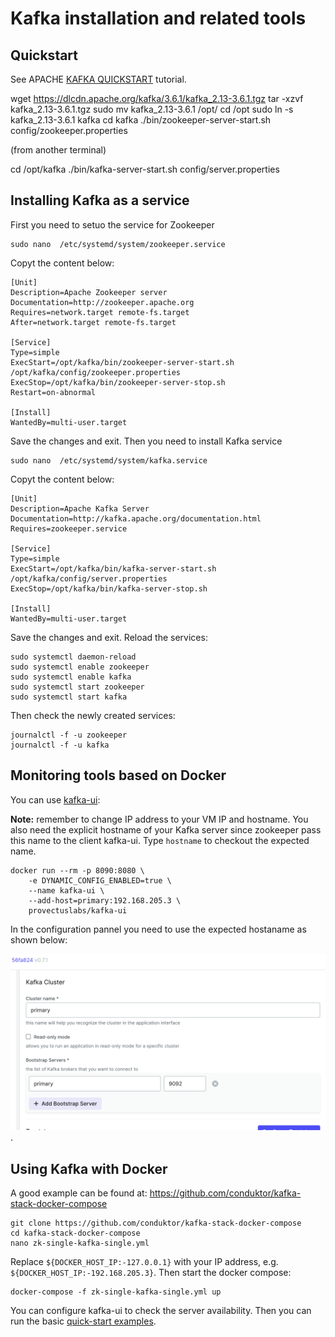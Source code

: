 # Kafka installation and related tools

## Quickstart

See APACHE [KAFKA QUICKSTART](https://kafka.apache.org/quickstart) tutorial.


wget https://dlcdn.apache.org/kafka/3.6.1/kafka_2.13-3.6.1.tgz
tar -xzvf kafka_2.13-3.6.1.tgz 
sudo mv kafka_2.13-3.6.1 /opt/
cd /opt
sudo ln -s kafka_2.13-3.6.1 kafka
cd kafka
./bin/zookeeper-server-start.sh config/zookeeper.properties 

(from another terminal)

cd /opt/kafka
./bin/kafka-server-start.sh config/server.properties

## Installing Kafka as a service

First you need to setuo the service for Zookeeper

    sudo nano  /etc/systemd/system/zookeeper.service

Copyt the content below:

```
[Unit]
Description=Apache Zookeeper server
Documentation=http://zookeeper.apache.org
Requires=network.target remote-fs.target
After=network.target remote-fs.target

[Service]
Type=simple
ExecStart=/opt/kafka/bin/zookeeper-server-start.sh /opt/kafka/config/zookeeper.properties
ExecStop=/opt/kafka/bin/zookeeper-server-stop.sh
Restart=on-abnormal

[Install]
WantedBy=multi-user.target
```

Save the changes and exit.
Then you need to install Kafka service

    sudo nano  /etc/systemd/system/kafka.service

Copyt the content below:

```
[Unit]
Description=Apache Kafka Server
Documentation=http://kafka.apache.org/documentation.html
Requires=zookeeper.service

[Service]
Type=simple
ExecStart=/opt/kafka/bin/kafka-server-start.sh /opt/kafka/config/server.properties
ExecStop=/opt/kafka/bin/kafka-server-stop.sh

[Install]
WantedBy=multi-user.target
```
Save the changes and exit. Reload the services:

    sudo systemctl daemon-reload
    sudo systemctl enable zookeeper
    sudo systemctl enable kafka
    sudo systemctl start zookeeper
    sudo systemctl start kafka

Then check the newly created services:

    journalctl -f -u zookeeper
    journalctl -f -u kafka

## Monitoring tools based on Docker

You can use [kafka-ui](https://github.com/provectus/kafka-ui):

**Note:** remember to change IP address to your VM IP and hostname. You also need the explicit hostname of your Kafka server since zookeeper pass this name to the client kafka-ui. Type `hostname` to checkout the expected name.

```
docker run --rm -p 8090:8080 \
    -e DYNAMIC_CONFIG_ENABLED=true \
    --name kafka-ui \
    --add-host=primary:192.168.205.3 \
    provectuslabs/kafka-ui
```

In the configuration pannel you need to use the expected hostaname as shown below:


![kafka-ui cluster-setup](kafka-ui-cluster-setup.png "kafka-ui cluster-setup").

## Using Kafka with Docker

A good example can be found at:
https://github.com/conduktor/kafka-stack-docker-compose

    git clone https://github.com/conduktor/kafka-stack-docker-compose
    cd kafka-stack-docker-compose
    nano zk-single-kafka-single.yml

Replace `${DOCKER_HOST_IP:-127.0.0.1}` with your IP address, e.g. `${DOCKER_HOST_IP:-192.168.205.3}`.
Then start the docker compose:

    docker-compose -f zk-single-kafka-single.yml up

You can configure kafka-ui to check the server availability.
Then you can run the basic [quick-start examples](../examples/00-basic-example/README.md).







